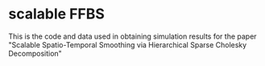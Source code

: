 # scalable FFBS

This is the code and data used in obtaining simulation results for the paper "Scalable Spatio-Temporal Smoothing via Hierarchical Sparse Cholesky Decomposition"


